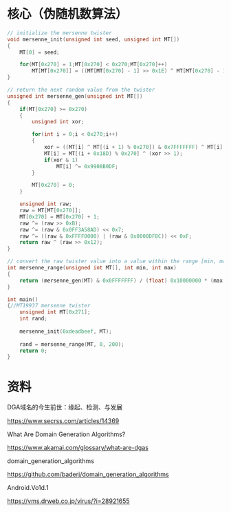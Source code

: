 # 核心（伪随机数算法）

```c
// initialize the mersenne twister
void mersenne_init(unsigned int seed, unsigned int MT[])
{
	MT[0] = seed;

	for(MT[0x270] = 1;MT[0x270] < 0x270;MT[0x270]++)
		MT[MT[0x270]] = ((MT[MT[0x270] - 1] >> 0x1E) ^ MT[MT[0x270] - 1]) * 0x6C078965 + MT[0x270];
}

// return the next random value from the twister
unsigned int mersenne_gen(unsigned int MT[])
{
	if(MT[0x270] >= 0x270)
	{
		unsigned int xor;

		for(int i = 0;i < 0x270;i++)
		{
			xor = ((MT[i] ^ MT[(i + 1) % 0x270]) & 0x7FFFFFFF) ^ MT[i];
			MT[i] = MT[(i + 0x18D) % 0x270] ^ (xor >> 1);
			if(xor & 1)
				MT[i] ^= 0x9908B0DF;
		}

		MT[0x270] = 0;
	}

	unsigned int raw;
	raw = MT[MT[0x270]];
	MT[0x270] = MT[0x270] + 1;
	raw ^= (raw >> 0xB);
	raw ^= (raw & 0x0FF3A58AD) << 0x7;
	raw ^= ((raw & 0xFFFF0000) | (raw & 0x0000DF8C)) << 0xF;
	return raw ^ (raw >> 0x12);
}

// convert the raw twister value into a value within the range [min, max] inclusive
int mersenne_range(unsigned int MT[], int min, int max)
{
	return (mersenne_gen(MT) & 0x0FFFFFFF) / (float) 0x10000000 * (max - min + 1) + min;
}

int main()
{//MT19937 mersenne twister
	unsigned int MT[0x271];
	int rand;
	
	mersenne_init(0xdeadbeef, MT);
	
	rand = mersenne_range(MT, 0, 200);
	return 0;
}
```

# 资料

DGA域名的今生前世：缘起、检测、与发展

https://www.secrss.com/articles/14369

What Are Domain Generation Algorithms?

https://www.akamai.com/glossary/what-are-dgas

domain_generation_algorithms

https://github.com/baderj/domain_generation_algorithms

Android.Vo1d.1

https://vms.drweb.co.jp/virus/?i=28921655